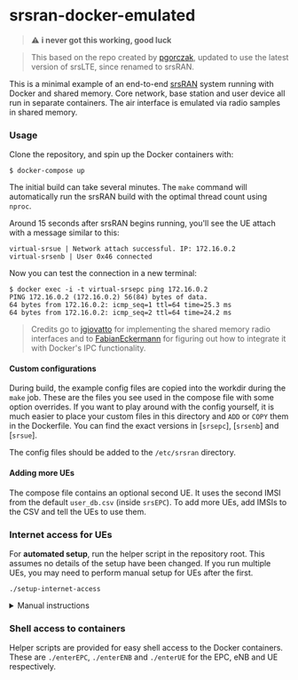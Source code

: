 # srsran-docker-emulated

> :warning: **i never got this working, good luck**

> This based on the repo created by [pgorczak](https://github.com/pgorczak),
> updated to use the latest version of srsLTE, since renamed to srsRAN.

This is a minimal example of an end-to-end [srsRAN] system running with Docker
and shared memory. Core network, base station and user device all run in
separate containers. The air interface is emulated via radio samples in shared
memory.

### Usage

Clone the repository, and spin up the Docker containers with:

    $ docker-compose up

The initial build can take several minutes. The `make` command will automatically
run the srsRAN build with the optimal thread count using `nproc`.

Around 15 seconds after srsRAN begins running, you'll see the UE attach with a
message similar to this:

    virtual-srsue | Network attach successful. IP: 172.16.0.2
    virtual-srsenb | User 0x46 connected

Now you can test the connection in a new terminal:

    $ docker exec -i -t virtual-srsepc ping 172.16.0.2
    PING 172.16.0.2 (172.16.0.2) 56(84) bytes of data.
    64 bytes from 172.16.0.2: icmp_seq=1 ttl=64 time=25.3 ms
    64 bytes from 172.16.0.2: icmp_seq=2 ttl=64 time=24.2 ms

> Credits go to [jgiovatto] for implementing the shared memory radio interfaces
> and to [FabianEckermann] for figuring out how to integrate it with Docker's IPC
> functionality.

[srsRAN]: https://github.com/srsLTE/srsRAN
[jgiovatto]: https://github.com/jgiovatto
[FabianEckermann]: https://github.com/FabianEckermann

#### Custom configurations

During build, the example config files are copied into the workdir during the
`make` job. These are the files you see used in the compose file with some
option overrides. If you want to play around with the config yourself, it is
much easier to place your custom files in this directory and `ADD` or `COPY`
them in the Dockerfile. You can find the exact versions in [`srsepc`], [`srsenb`]
and [`srsue`].

The config files should be added to the `/etc/srsran` directory.

[srsepc]: https://github.com/davwheat/srsRAN/tree/faux_rf/srsepc
[srsenb]: https://github.com/davwheat/srsRAN/tree/faux_rf/srsenb
[srsue]: https://github.com/davwheat/srsRAN/tree/faux_rf/srsue

#### Adding more UEs

The compose file contains an optional second UE. It uses the second IMSI from
the default `user_db.csv` (inside `srsEPC`). To add more UEs, add IMSIs to
the CSV and tell the UEs to use them.

### Internet access for UEs

For **automated setup**, run the helper script in the repository root.
This assumes no details of the setup have been changed. If you run multiple
UEs, you may need to perform manual setup for UEs after the first.

```
./setup-internet-access
```

<details>
<summary>Manual instructions</summary>

By default, containers are attached to a Docker network with a default
route. This means everyone has internet access through the virtualized Docker
network. It takes two extra steps to make UEs access the internet through the
EPC instead. First configure network address translation at the EPC

    docker exec virtual-srsepc iptables -t nat -A POSTROUTING -s 172.16.0.0/24 -o eth0 -j MASQUERADE

This will masquerade all forwarded traffic from UEs (matched by source IP
address) leaving the EPC's eth0 (Docker) interface.

Second, tell the UE to route traffic via the EPC by default

    docker exec virtual-srsue ip route replace default via 172.16.0.1

Now you have network access through the EPC

    docker exec virtual-srsue ping google.com

You can verify that this ping is using the LTE connection by checking whether
it has about 20 ms added latency due to uplink scheduling or by waiting until
the UE enters "RRC IDLE" state, in which your ping command will trigger a
random access and connection setup. The UE enters that state after one minute
of not having sent or received any data through the LTE connection, so make
sure no pings are running.
</details>

### Shell access to containers

Helper scripts are provided for easy shell access to the Docker containers.
These are `./enterEPC`, `./enterENB` and `./enterUE` for the EPC, eNB and UE
respectively.
